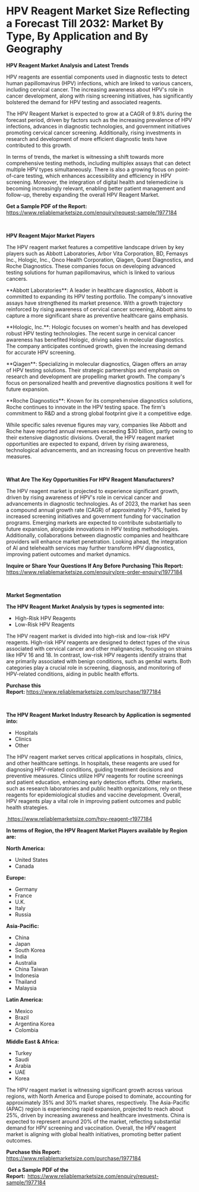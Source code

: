 <p><h1>HPV Reagent Market Size Reflecting a Forecast Till 2032: Market By Type, By Application and By Geography</h1></p><p><strong>HPV Reagent Market Analysis and Latest Trends</strong></p>
<p><p>HPV reagents are essential components used in diagnostic tests to detect human papillomavirus (HPV) infections, which are linked to various cancers, including cervical cancer. The increasing awareness about HPV's role in cancer development, along with rising screening initiatives, has significantly bolstered the demand for HPV testing and associated reagents. </p><p>The HPV Reagent Market is expected to grow at a CAGR of 9.8% during the forecast period, driven by factors such as the increasing prevalence of HPV infections, advances in diagnostic technologies, and government initiatives promoting cervical cancer screening. Additionally, rising investments in research and development of more efficient diagnostic tests have contributed to this growth.</p><p>In terms of trends, the market is witnessing a shift towards more comprehensive testing methods, including multiplex assays that can detect multiple HPV types simultaneously. There is also a growing focus on point-of-care testing, which enhances accessibility and efficiency in HPV screening. Moreover, the integration of digital health and telemedicine is becoming increasingly relevant, enabling better patient management and follow-up, thereby expanding the overall HPV Reagent Market.</p></p>
<p><strong>Get a Sample PDF of the Report:&nbsp;</strong> <a href="https://www.reliablemarketsize.com/enquiry/request-sample/1977184?utm_campaign=1836&utm_medium=2&utm_source=Github&utm_content=ia&utm_term=19042025&utm_id=hpv-reagent">https://www.reliablemarketsize.com/enquiry/request-sample/1977184</a></p>
<p>&nbsp;</p>
<p><strong>HPV Reagent Major Market Players</strong></p>
<p><p>The HPV reagent market features a competitive landscape driven by key players such as Abbott Laboratories, Arbor Vita Corporation, BD, Femasys Inc., Hologic, Inc., Onco Health Corporation, Qiagen, Quest Diagnostics, and Roche Diagnostics. These companies focus on developing advanced testing solutions for human papillomavirus, which is linked to various cancers.</p><p>**Abbott Laboratories**: A leader in healthcare diagnostics, Abbott is committed to expanding its HPV testing portfolio. The company's innovative assays have strengthened its market presence. With a growth trajectory reinforced by rising awareness of cervical cancer screening, Abbott aims to capture a more significant share as preventive healthcare gains emphasis.</p><p>**Hologic, Inc.**: Hologic focuses on women's health and has developed robust HPV testing technologies. The recent surge in cervical cancer awareness has benefited Hologic, driving sales in molecular diagnostics. The company anticipates continued growth, given the increasing demand for accurate HPV screening.</p><p>**Qiagen**: Specializing in molecular diagnostics, Qiagen offers an array of HPV testing solutions. Their strategic partnerships and emphasis on research and development are propelling market growth. The company's focus on personalized health and preventive diagnostics positions it well for future expansion.</p><p>**Roche Diagnostics**: Known for its comprehensive diagnostics solutions, Roche continues to innovate in the HPV testing space. The firm's commitment to R&D and a strong global footprint give it a competitive edge. </p><p>While specific sales revenue figures may vary, companies like Abbott and Roche have reported annual revenues exceeding $30 billion, partly owing to their extensive diagnostic divisions. Overall, the HPV reagent market opportunities are expected to expand, driven by rising awareness, technological advancements, and an increasing focus on preventive health measures.</p></p>
<p>&nbsp;</p>
<p><strong>What Are The Key Opportunities For HPV Reagent Manufacturers?</strong></p>
<p><p>The HPV reagent market is projected to experience significant growth, driven by rising awareness of HPV's role in cervical cancer and advancements in diagnostic technologies. As of 2023, the market has seen a compound annual growth rate (CAGR) of approximately 7-9%, fueled by increased screening initiatives and government funding for vaccination programs. Emerging markets are expected to contribute substantially to future expansion, alongside innovations in HPV testing methodologies. Additionally, collaborations between diagnostic companies and healthcare providers will enhance market penetration. Looking ahead, the integration of AI and telehealth services may further transform HPV diagnostics, improving patient outcomes and market dynamics.</p></p>
<p><strong>Inquire or Share Your Questions If Any Before Purchasing This Report:</strong> <a href="https://www.reliablemarketsize.com/enquiry/pre-order-enquiry/1977184?utm_campaign=1836&utm_medium=2&utm_source=Github&utm_content=ia&utm_term=19042025&utm_id=hpv-reagent">https://www.reliablemarketsize.com/enquiry/pre-order-enquiry/1977184</a></p>
<p>&nbsp;</p>
<p><strong>Market Segmentation</strong></p>
<p><strong>The HPV Reagent Market Analysis by types is segmented into:</strong></p>
<p><ul><li>High-Risk HPV Reagents</li><li>Low-Risk HPV Reagents</li></ul></p>
<p><p>The HPV reagent market is divided into high-risk and low-risk HPV reagents. High-risk HPV reagents are designed to detect types of the virus associated with cervical cancer and other malignancies, focusing on strains like HPV 16 and 18. In contrast, low-risk HPV reagents identify strains that are primarily associated with benign conditions, such as genital warts. Both categories play a crucial role in screening, diagnosis, and monitoring of HPV-related conditions, aiding in public health efforts.</p></p>
<p><strong>Purchase this Report:&nbsp;</strong><a href="https://www.reliablemarketsize.com/purchase/1977184?utm_campaign=1836&utm_medium=2&utm_source=Github&utm_content=ia&utm_term=19042025&utm_id=hpv-reagent">https://www.reliablemarketsize.com/purchase/1977184</a></p>
<p>&nbsp;</p>
<p><strong>The HPV Reagent Market Industry Research by Application is segmented into:</strong></p>
<p><ul><li>Hospitals</li><li>Clinics</li><li>Other</li></ul></p>
<p><p>The HPV reagent market serves critical applications in hospitals, clinics, and other healthcare settings. In hospitals, these reagents are used for diagnosing HPV-related conditions, guiding treatment decisions and preventive measures. Clinics utilize HPV reagents for routine screenings and patient education, enhancing early detection efforts. Other markets, such as research laboratories and public health organizations, rely on these reagents for epidemiological studies and vaccine development. Overall, HPV reagents play a vital role in improving patient outcomes and public health strategies.</p></p>
<p><a href="https://www.reliablemarketsize.com/hpv-reagent-r1977184?utm_campaign=1836&utm_medium=2&utm_source=Github&utm_content=ia&utm_term=19042025&utm_id=hpv-reagent">&nbsp;https://www.reliablemarketsize.com/hpv-reagent-r1977184</a></p>
<p><strong>In terms of Region, the HPV Reagent Market Players available by Region are:</strong></p>
<p>
    <p> <strong> North America: </strong>
        <ul>
            <li>United States</li>
            <li>Canada</li>
        </ul>
        </p> 
    <p> <strong> Europe: </strong>
        <ul>
            <li>Germany</li>
            <li>France</li>
            <li>U.K.</li>
            <li>Italy</li>
            <li>Russia</li>
        </ul>
        </p> 
    <p> <strong> Asia-Pacific: </strong>
        <ul>
            <li>China</li>
            <li>Japan</li>
            <li>South Korea</li>
            <li>India</li>
            <li>Australia</li>
            <li>China Taiwan</li>
            <li>Indonesia</li>
            <li>Thailand</li>
            <li>Malaysia</li>
        </ul>
        </p> 
    <p> <strong> Latin America: </strong>
        <ul>
            <li>Mexico</li>
            <li>Brazil</li>
            <li>Argentina Korea</li>
            <li>Colombia</li>
        </ul>
        </p> 
    <p> <strong> Middle East & Africa: </strong>
        <ul>
            <li>Turkey</li>
            <li>Saudi</li>
            <li>Arabia</li>
            <li>UAE</li>
            <li>Korea</li>
        </ul>
    </p>
    </p>
<p><p>The HPV reagent market is witnessing significant growth across various regions, with North America and Europe poised to dominate, accounting for approximately 35% and 30% market shares, respectively. The Asia-Pacific (APAC) region is experiencing rapid expansion, projected to reach about 25%, driven by increasing awareness and healthcare investments. China is expected to represent around 20% of the market, reflecting substantial demand for HPV screening and vaccination. Overall, the HPV reagent market is aligning with global health initiatives, promoting better patient outcomes.</p></p>
<p><strong>Purchase this Report: </strong><a href="https://www.reliablemarketsize.com/purchase/1977184?utm_campaign=1836&utm_medium=2&utm_source=Github&utm_content=ia&utm_term=19042025&utm_id=hpv-reagent">https://www.reliablemarketsize.com/purchase/1977184</a></p>
<p>&nbsp;<strong>Get a Sample PDF of the Report:&nbsp;&nbsp;</strong><a href="https://www.reliablemarketsize.com/enquiry/request-sample/1977184?utm_campaign=1836&utm_medium=2&utm_source=Github&utm_content=ia&utm_term=19042025&utm_id=hpv-reagent">https://www.reliablemarketsize.com/enquiry/request-sample/1977184</a></p>
<p><strong></strong></p>
<p><p></p><p></p><p></p></p>